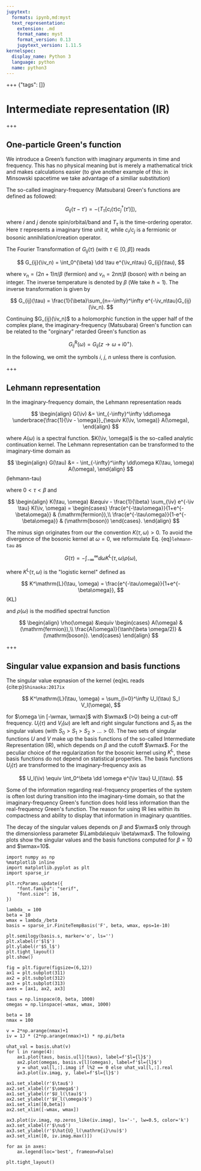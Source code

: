 ```yaml
---
jupytext:
  formats: ipynb,md:myst
  text_representation:
    extension: .md
    format_name: myst
    format_version: 0.13
    jupytext_version: 1.11.5
kernelspec:
  display_name: Python 3
  language: python
  name: python3
---
```


+++ {"tags": []}

# Intermediate representation (IR)

$$
\newcommand{\iv}{{\mathrm{i}\nu}}
\newcommand{\wmax}{{\omega_\mathrm{max}}}
\newcommand{\dd}{{\mathrm{d}}}
$$

+++

## One-particle Green's function

We introduce a Green’s function with imaginary arguments in time and frequency.
This has no physical meaning but is merely a mathematical trick and makes calculations easier (to give another example of this: in Minsowski spacetime we take advantage of a similiar substitution)

The so-called imaginary-frequency (Matsubara) Green's functions are defined as followed: 

$$
G_{ij}(\tau-\tau') = -\langle T_\tau [c_i(\tau){c}^\dagger_j(\tau')]\rangle,
$$

where $i$ and $j$ denote spin/orbital/band and $T_\tau$ is the time-ordering operator.
Here $\tau$ represents a imaginary time unit $\mathrm{i}t$,
while $c_i$/$c_j$ is a fermionic or bosonic annihilation/creation operator.

The Fourier Transformation of $G_{ij}(\tau)$ (with $\tau \in [0,\beta]$) reads

$$
G_{ij}(\iv_n) = \int_0^{\beta} \dd \tau e^{\iv_n\tau} G_{ij}(\tau),
$$

where $\nu_n = (2n+1)\pi/\beta$ (fermion) and $\nu_n = 2n\pi/\beta$ (boson) with $n$ being an integer.
The inverse temperature is denoted by $\beta$ (We take $\hbar=1$).
The inverse transformation is given by

$$
G_{ij}(\tau) = \frac{1}{\beta}\sum_{n=-\infty}^\infty e^{-\iv_n\tau}G_{ij}(\iv_n).
$$ 

Continuing $G_{ij}(\iv_n)$ to a holomorphic function in the upper half of the complex plane,
the imaginary-frequency (Matsubara) Green's function can be related to the "orginary" retarded Green's function as

$$
G_{ij}^\mathrm{R}(\omega)=G_{ij}(z \rightarrow \omega+\mathrm{i}0^{+}).
$$

In the following, we omit the symbols $i$, $j$, $n$ unless there is confusion.

+++

## Lehmann representation

In the imaginary-frequency domain, the Lehmann representation reads

$$
\begin{align}
    G(\iv) &= \int_{-\infty}^\infty \dd\omega \underbrace{\frac{1}{\iv - \omega}}_{\equiv K(\iv, \omega)} A(\omega),
\end{align}
$$

where $A(\omega)$ is a spectral function.
$K(\iv, \omega)$ is the so-called analytic continuation kernel.
The Lehmann representation can be transformed to the imaginary-time domain as

$$
\begin{align}
    G(\tau) &= - \int_{-\infty}^\infty \dd\omega K(\tau, \omega) A(\omega),
\end{align}
$$ (lehmann-tau)

where $0 < \tau < \beta$ and 

$$
\begin{align}
    K(\tau, \omega) &\equiv - \frac{1}{\beta} \sum_{\iv} e^{-\iv \tau} K(\iv, \omega) =
    \begin{cases}
        \frac{e^{-\tau\omega}}{1+e^{-\beta\omega}} & (\mathrm{fermion}),\\
        \frac{e^{-\tau\omega}}{1-e^{-\beta\omega}} & (\mathrm{boson})
    \end{cases}.
\end{align}
$$

The minus sign originates from our the convention $K(\tau, \omega) > 0$.
To avoid the divergence of the bosonic kernel at $\omega=0$, we reformulate Eq. {eq}`lehmann-tau` as

$$
\begin{equation}
    G(\tau)= - \int_{-\infty}^\infty\dd{\omega} K^\mathrm{L}(\tau,\omega) \rho(\omega),
\end{equation}
$$

where $K^\mathrm{L}(\tau, \omega)$ is the "logistic kernel" defined as

$$
K^\mathrm{L}(\tau, \omega) =  \frac{e^{-\tau\omega}}{1+e^{-\beta\omega}},
$$ (KL)

and $\rho(\omega)$ is the modified spectral function

$$
\begin{align}
    \rho(\omega) &\equiv 
    \begin{cases}
        A(\omega) & (\mathrm{fermion}),\\
        \frac{A(\omega)}{\tanh(\beta \omega/2)} & (\mathrm{boson}).
    \end{cases}
\end{align}
$$

+++

## Singular value expansion and basis functions

The singular value expnasion of the kernel {eq}`KL` reads {cite:p}`Shinaoka:2017ix`

$$
K^\mathrm{L}(\tau, \omega) = \sum_{l=0}^\infty U_l(\tau) S_l V_l(\omega),
$$

for $\omega \in [-\wmax, \wmax]$ with $\wmax$ (>0) being a cut-off frequency.
$U_l(\tau)$ and $V_l(\omega)$ are left and right singular functions and $S_l$ as the singular values (with $S_0>S_1>S_2>...>0$).
The two sets of singular functions $U$ and $V$ make up the basis functions of the so-called Intermediate Representation (IR), which depends on $\beta$ and the cutoff $\wmax$.
For the peculiar choice of the regularization for the bosonic kernel using $K^\mathrm{L}$, these basis functions do not depend on statistical properties.
The basis functions $U_l(\tau)$ are transformed to the imaginary-frequency axis as

$$
U_l(\iv) \equiv \int_0^\beta \dd \omega e^{\iv \tau} U_l(\tau).
$$

Some of the information regarding real-frequency properties of the system is often lost during transition into the imaginary-time domain, so that the imaginary-frequency Green's function does hold less information than the real-frequency Green's function. The reason for using IR lies within its compactness and ability to display that information in imaginary quantities.

The decay of the singular values depends on $\beta$ and $\wmax$ only through the dimensionless parameter $\Lambda\equiv \beta\wmax$.
The following plots show the singular values and the basis functions computed for $\beta=10$ and $\wmax=10$.

```{code-cell}
import numpy as np
%matplotlib inline
import matplotlib.pyplot as plt
import sparse_ir

plt.rcParams.update({
    "font.family": "serif",
    "font.size": 16,
})

lambda_ = 100
beta = 10
wmax = lambda_/beta
basis = sparse_ir.FiniteTempBasis('F', beta, wmax, eps=1e-10)

plt.semilogy(basis.s, marker='o', ls='')
plt.xlabel(r'$l$')
plt.ylabel(r'$S_l$')
plt.tight_layout()
plt.show()
```

```{code-cell}
fig = plt.figure(figsize=(6,12))
ax1 = plt.subplot(311)
ax2 = plt.subplot(312)
ax3 = plt.subplot(313)
axes = [ax1, ax2, ax3]

taus = np.linspace(0, beta, 1000)
omegas = np.linspace(-wmax, wmax, 1000)

beta = 10
nmax = 100

v = 2*np.arange(nmax)+1
iv = 1J * (2*np.arange(nmax)+1) * np.pi/beta

uhat_val = basis.uhat(v)
for l in range(4):
    ax1.plot(taus, basis.u[l](taus), label=f'$l={l}$')
    ax2.plot(omegas, basis.v[l](omegas), label=f'$l={l}$')
    y = uhat_val[l,:].imag if l%2 == 0 else uhat_val[l,:].real
    ax3.plot(iv.imag, y, label=f'$l={l}$')

ax1.set_xlabel(r'$\tau$')
ax2.set_xlabel(r'$\omega$')
ax1.set_ylabel(r'$U_l(\tau)$')
ax2.set_ylabel(r'$V_l(\omega)$')
ax1.set_xlim([0,beta])
ax2.set_xlim([-wmax, wmax])

ax3.plot(iv.imag, np.zeros_like(iv.imag), ls='-', lw=0.5, color='k')
ax3.set_xlabel(r'$\nu$')
ax3.set_ylabel(r'$\hat{U}_l(\mathrm{i}\nu)$')
ax3.set_xlim([0, iv.imag.max()])

for ax in axes:
    ax.legend(loc='best', frameon=False)

plt.tight_layout()
```
